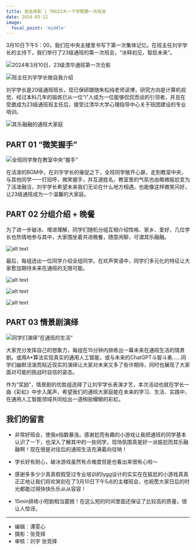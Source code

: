 ```yaml
---
title: 班会掠影 | THU23大一下学期第一次班会
date: 2024-03-12
image:
  focal_point: 'middle'
---
```

3月10日下午5：00，我们在中央主楼里书写下第一次集体记忆。在班主任刘宇学长的主持下，我们举行了23级通班的第一次班会，“冰释初见，智启未来”。

![2024年3月10日，23级清华通班第一次合影](image.png)

![班主任刘宇学长做自我介绍](image-1.png)

刘宇学长是20级通班班长，现已保研跟随朱松纯老师读博，研究方向是计算机视觉，经过本科几年的锻炼已从一位“i”人成为一位能够侃侃而谈的引领者，并且在受邀成为23级通班班主任后，接受过清华大学心理指导中心关于班团建设的专业培训。

![其乐融融的通班大家庭](image-2.png)

## PART 01 “微笑握手”

![全班同学聚在教室中央“握手”](image-3.png)

在活泼的BGM中，在刘宇学长的催促之下，全班同学敞开心扉，走到教室中央，与其他同学一一打招呼，微笑握手，并互道姓名，教室里的气氛也由略微尴尬变为了活泼融洽，刘宇学长希望未来我们无论在什么地方相遇，也能像这样微笑问好，让23级通班成为一个温馨的大家庭。

## PART 02 分组介绍 + 晚餐

为了进一步破冰、增进理解，同学们随机分组互相介绍性格、家乡、爱好，几位学长也热情地参与其中，大家围坐着共进晚餐，随意闲聊，可谓其乐融融。

![alt text](image-4.png)

最后，每组选出一位同学介绍全组同学。在欢声笑语中，同学们多元化的特征让大家愈加期待未来在通班的无限可能。

![alt text](image-5.png)

![alt text](image-6.png)

![alt text](image-7.png)

## PART 03 情景剧演绎

![同学们演绎”在通班的生活“](image-8.png)

大家充分发挥自己的想象力，每组在15分钟内排练出一幕未来在通班生活的情景剧。或用A*算法实现真实的通用人工智能，或与未来的ChatGPT斗智斗勇……同学们幽默活泼而贴近现实的演绎让大家对未来又多了些许期待，同时也展现了大家面对可能的挑战时自信的姿态。

作为“奖励”，情景剧的优胜组选择了让刘宇学长表演才艺，本次活动也就在学长一曲《彩虹》中步入尾声，希望我们的通班大家庭能在未来的学习、生活、实践中，在通用人工智能领域共同绘出一道绚丽耀眼的彩虹。

## 我们的留言

- 非常好班会，使我e指数暴涨。感谢尬而有趣的小游戏让我把通班的同学基本认识了一下，也深入了解其中的一些同学，现场氛围真是好一派尴尬而其乐融融啊！现在很是对往后的通班生活充满着向往呐！

- 学长好有耐心，破冰游戏虽然有点难度但是也看出来很有心啦～

- 感谢多多少少真真假假受过专业培训的lygg设计的实实在在尴尬的小游戏真真正正地让我们将欢笑刻在了3月10日下午5点的主楼班会，也祝愿大家日后的时光都能过得快快乐乐从从容容！

- 15min排练小短剧相当震撼！在这么短的时间里面还保证了比较高的质量，很让人惊讶。

---

- 编辑：谭雯心
- 摄影：张竞择
- 审核：刘宇 张竞择